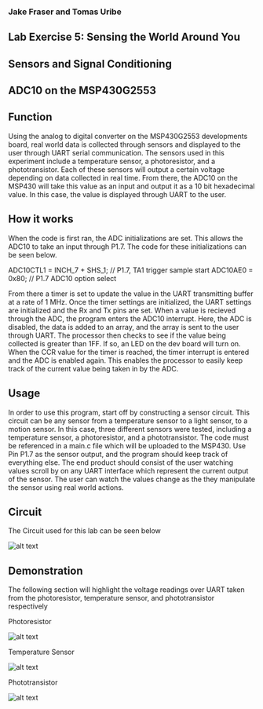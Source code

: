 
### Jake Fraser and Tomas Uribe

## Lab Exercise 5: Sensing the World Around You
## Sensors and Signal Conditioning 
## ADC10 on the MSP430G2553

## Function
Using the analog to digital converter on the MSP430G2553 developments board, real world data is collected through sensors and 
displayed to the user through UART serial communication. The sensors used in this experiment include a temperature sensor, 
a photoresistor, and a phototransistor. Each of these sensors will output a certain voltage depending on data collected in real time.
From there, the ADC10 on the MSP430 will take this value as an input and output it as a 10 bit hexadecimal value. In this case, the 
value is displayed through UART to the user. 

## How it works
When the code is first ran, the ADC initializations are set. This allows the ADC10 to take an input 
through P1.7. The code for these initializations can be seen below.

  ADC10CTL1 = INCH_7 + SHS_1;               // P1.7, TA1 trigger sample start
  ADC10AE0 = 0x80;                          // P1.7 ADC10 option select

From there a timer is set to update the value in the UART transmitting buffer at a rate of 1 MHz. Once the timer settings 
are initialized, the UART settings are initialized and the Rx and Tx pins are set. When a value is recieved through the ADC, the program
 enters the ADC10 interrupt. Here, the ADC is disabled, the data is added to an array, and the array is sent to the user through UART. The processor then checks to see
 if the value being collected is greater than 1FF. If so, an LED on the dev board will turn on. When the CCR value for the timer is reached,
 the timer interrupt is entered and the ADC is enabled again. This enables the processor to easily keep track of the current value
 being taken in by the ADC. 

## Usage
In order to use this program, start off by constructing a sensor circuit. This circuit can be any sensor from a temperature sensor to a light sensor, to a motion sensor.
 In this case, three different sensors were tested, including a temperature sensor, a photoresistor, and a phototransistor. 
The code must be referenced in a main.c file which will be uploaded to the MSP430. Use Pin P1.7 as the sensor output, and the program should keep track of everything else.
 The end product should consist of the user watching values scroll by on any UART interface which represent the current output of the sensor. 
 The user can watch the values change as the they manipulate the sensor using real world actions. 
 
## Circuit 
 
The Circuit used for this lab can be seen below 

![alt text](https://github.com/tomasu10/Embedded-Systems-Projects-/blob/master/IntrotoEmbedded-Lab5/Sensors%20and%20Signal%20Conditioning/All%20three%20circuits.jpg)

## Demonstration

The following section will highlight the voltage readings over UART taken from the photoresistor, temperature sensor, and phototransistor respectively

Photoresistor 

![alt text](https://github.com/tomasu10/Embedded-Systems-Projects-/blob/master/IntrotoEmbedded-Lab5/Sensors%20and%20Signal%20Conditioning/Photoresistor%20GIF.gif)

Temperature Sensor
 
![alt text](https://github.com/tomasu10/Embedded-Systems-Projects-/blob/master/IntrotoEmbedded-Lab5/Sensors%20and%20Signal%20Conditioning/Temperature%20Sensor%20GIF.gif)

Phototransistor 

![alt text](https://github.com/tomasu10/Embedded-Systems-Projects-/blob/master/IntrotoEmbedded-Lab5/Sensors%20and%20Signal%20Conditioning/Phototransistor%20GIF.gif)
 
 
